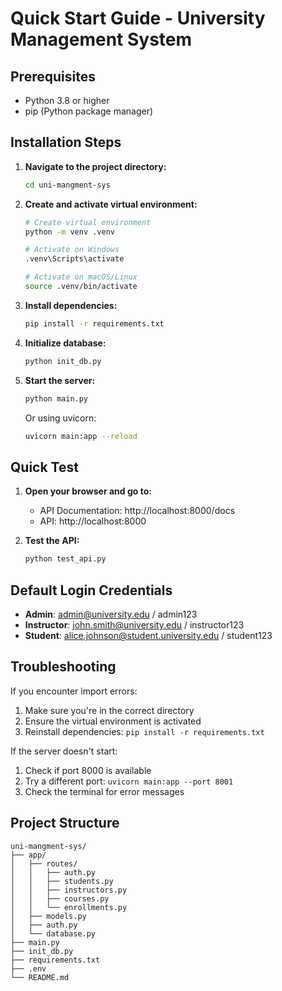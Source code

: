 # Quick Start Guide - University Management System

## Prerequisites
- Python 3.8 or higher
- pip (Python package manager)

## Installation Steps

1. **Navigate to the project directory:**
   ```bash
   cd uni-mangment-sys
   ```

2. **Create and activate virtual environment:**
   ```bash
   # Create virtual environment
   python -m venv .venv
   
   # Activate on Windows
   .venv\Scripts\activate
   
   # Activate on macOS/Linux
   source .venv/bin/activate
   ```

3. **Install dependencies:**
   ```bash
   pip install -r requirements.txt
   ```

4. **Initialize database:**
   ```bash
   python init_db.py
   ```

5. **Start the server:**
   ```bash
   python main.py
   ```
   
   Or using uvicorn:
   ```bash
   uvicorn main:app --reload
   ```

## Quick Test

1. **Open your browser and go to:**
   - API Documentation: http://localhost:8000/docs
   - API: http://localhost:8000

2. **Test the API:**
   ```bash
   python test_api.py
   ```

## Default Login Credentials

- **Admin**: admin@university.edu / admin123
- **Instructor**: john.smith@university.edu / instructor123
- **Student**: alice.johnson@student.university.edu / student123

## Troubleshooting

If you encounter import errors:
1. Make sure you're in the correct directory
2. Ensure the virtual environment is activated
3. Reinstall dependencies: `pip install -r requirements.txt`

If the server doesn't start:
1. Check if port 8000 is available
2. Try a different port: `uvicorn main:app --port 8001`
3. Check the terminal for error messages

## Project Structure
```
uni-mangment-sys/
├── app/
│   ├── routes/
│   │   ├── auth.py
│   │   ├── students.py
│   │   ├── instructors.py
│   │   ├── courses.py
│   │   └── enrollments.py
│   ├── models.py
│   ├── auth.py
│   └── database.py
├── main.py
├── init_db.py
├── requirements.txt
├── .env
└── README.md
```
